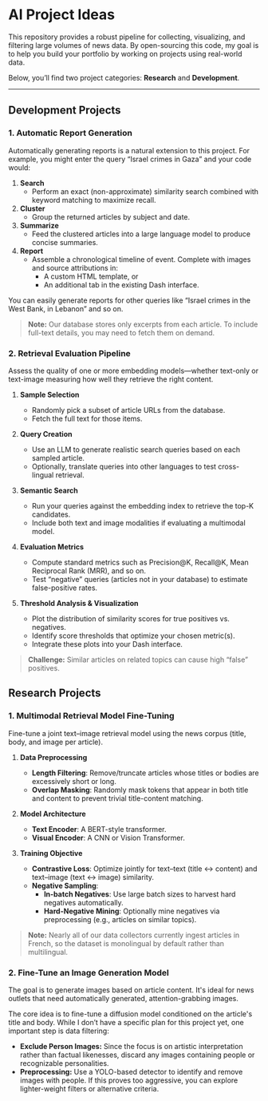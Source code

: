 # AI Project Ideas

This repository provides a robust pipeline for collecting, visualizing, and filtering large volumes of news data. By open-sourcing this code, my goal is to help you build your portfolio by working on projects using real-world data.

Below, you’ll find two project categories: **Research** and **Development**.

---

## Development Projects

### 1. Automatic Report Generation

Automatically generating reports is a natural extension to this project. For example, you might enter the query “Israel crimes in Gaza” and your code would:

1. **Search**
   - Perform an exact (non-approximate) similarity search combined with keyword matching to maximize recall.
2. **Cluster**
   - Group the returned articles by subject and date.
3. **Summarize**
   - Feed the clustered articles into a large language model to produce concise summaries.
4. **Report**
   - Assemble a chronological timeline of event. Complete with images and source attributions in:
     - A custom HTML template, or
     - An additional tab in the existing Dash interface.

You can easily generate reports for other queries like “Israel crimes in the West Bank, in Lebanon” and so on.

> **Note:** Our database stores only excerpts from each article. To include full-text details, you may need to fetch them on demand.


### 2. Retrieval Evaluation Pipeline

Assess the quality of one or more embedding models—whether text-only or text-image measuring how well they retrieve the right content.

1. **Sample Selection**
   - Randomly pick a subset of article URLs from the database.
   - Fetch the full text for those items.

2. **Query Creation**
   - Use an LLM to generate realistic search queries based on each sampled article.
   - Optionally, translate queries into other languages to test cross-lingual retrieval.

3. **Semantic Search**
   - Run your queries against the embedding index to retrieve the top-K candidates.
   - Include both text and image modalities if evaluating a multimodal model.

4. **Evaluation Metrics**
   - Compute standard metrics such as Precision@K, Recall@K, Mean Reciprocal Rank (MRR), and so on.
   - Test “negative” queries (articles not in your database) to estimate false-positive rates.

5. **Threshold Analysis & Visualization**
   - Plot the distribution of similarity scores for true positives vs. negatives.
   - Identify score thresholds that optimize your chosen metric(s).
   - Integrate these plots into your Dash interface.

> **Challenge:** Similar articles on related topics can cause high “false” positives.


## Research Projects

### 1. Multimodal Retrieval Model Fine-Tuning

Fine-tune a joint text–image retrieval model using the news corpus (title, body, and image per article).

1. **Data Preprocessing**
   - **Length Filtering**: Remove/truncate articles whose titles or bodies are excessively short or long.
   - **Overlap Masking**: Randomly mask tokens that appear in both title and content to prevent trivial title-content matching.

2. **Model Architecture**
   - **Text Encoder**: A BERT-style transformer.
   - **Visual Encoder**: A CNN or Vision Transformer.

3. **Training Objective**
   - **Contrastive Loss**: Optimize jointly for text–text (title ↔ content) and text–image (text ↔ image) similarity.
   - **Negative Sampling**:
     - **In-batch Negatives**: Use large batch sizes to harvest hard negatives automatically.
     - **Hard-Negative Mining**: Optionally mine negatives via preprocessing (e.g., articles on similar topics).

> **Note:** Nearly all of our data collectors currently ingest articles in French, so the dataset is monolingual by default rather than multilingual.


### 2. Fine-Tune an Image Generation Model

The goal is to generate images based on article content. It's ideal for news outlets that need automatically generated, attention-grabbing images.

The core idea is to fine-tune a diffusion model conditioned on the article's title and body. While I don’t have a specific plan for this project yet, one important step is data filtering:

- **Exclude Person Images:** Since the focus is on artistic interpretation rather than factual likenesses, discard any images containing people or recognizable personalities.
- **Preprocessing:** Use a YOLO-based detector to identify and remove images with people. If this proves too aggressive, you can explore lighter-weight filters or alternative criteria.

